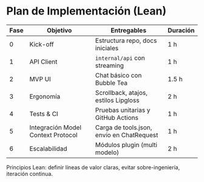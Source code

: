 # Plan de Implementación (Lean)

| Fase | Objetivo | Entregables | Duración |
|------|----------|-------------|----------|
| 0 | Kick-off | Estructura repo, docs iniciales | 1 h |
| 1 | API Client | `internal/api` con streaming | 1 h |
| 2 | MVP UI | Chat básico con Bubble Tea | 1.5 h |
| 3 | Ergonomía | Scrollback, atajos, estilos Lipgloss | 2 h |
| 4 | Tests & CI | Pruebas unitarias y GitHub Actions | 1 h |
| 5 | Integración Model Context Protocol | Carga de tools.json, envío en ChatRequest | 1 h |
| 6 | Escalabilidad | Módulos plugin (multi modelo) | 2 h |

Principios Lean: definir líneas de valor claras, evitar sobre-ingeniería, iteración continua.
